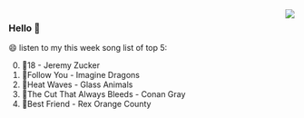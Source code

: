 <img align="right"  src="https://github-readme-stats.vercel.app/api/top-langs/?username=kvnZero" />

### Hello 👋

😄 listen to my this week song list of top 5:

0. 🌈18 - Jeremy Zucker
1. 🌈Follow You - Imagine Dragons
2. 🌈Heat Waves - Glass Animals
3. 🌈The Cut That Always Bleeds - Conan Gray
4. 🌈Best Friend - Rex Orange County

